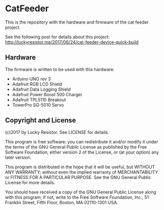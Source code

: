 # CatFeeder

This is the repository with the hardware and firmware of the cat feeder project.

See the following post for details about this project:
http://luckyresistor.me/2017/08/24/cat-feeder-device-quick-build

## Hardware

The firmware is written to be used with this hardware:

- Arduino UNO rev 3
- Adafruit RGB LCD Shield
- Adafruit Data Logging Shield
- Adafruit Power Boost 500 Charger
- Adafruit TPL5110 Breakout
- TowerPro SG-5010 Servo


## Copyright and License

(c)2017 by Lucky Resistor. See LICENSE for details.

This program is free software; you can redistribute it and/or modify
it under the terms of the GNU General Public License as published by
the Free Software Foundation; either version 2 of the License, or
(at your option) any later version.

This program is distributed in the hope that it will be useful,
but WITHOUT ANY WARRANTY; without even the implied warranty of
MERCHANTABILITY or FITNESS FOR A PARTICULAR PURPOSE.  See the
GNU General Public License for more details.

You should have received a copy of the GNU General Public License along
with this program; if not, write to the Free Software Foundation, Inc.,
51 Franklin Street, Fifth Floor, Boston, MA 02110-1301 USA.



